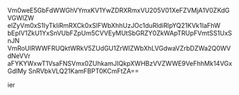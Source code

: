Vm0weE5GbFdWWGhVYmxKV1YwZDRXRmxVU205V01XeFZVMjA1V0ZKdGVGWlZW
elZyVm0xS1IyTkliRmRXCk0xSlFWbXhhUzJOc1duRldiRlpYQ21KVk1IaFhW
bEpIV1ZkU1YxSnVUbFZpUm5CVVEyMUtSbGRZY0ZkWApTRUpFVmtSS1UxSnJN
VmRoUlRWWFRUQktWRkV5ZUdGU1ZrWlZWbXhLVGdwaVZrbDZWa2Q0WVdNeVVr
aFYKYWxwT1VsaFNSVmx0ZUhkamJIQkpXWHBzVVZWWE9VeFhhMk14VGxGdlMy
SnRVbkVLQ21KamFBPT0KCmFtZA==

ier